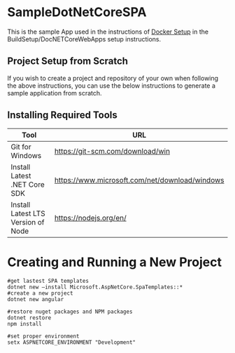 # SampleDotNetCoreSPA
This is the sample App used in the instructions of [Docker Setup](https://github.com/temporafugiunt/DockerSetupInfo) in the BuildSetup/DocNETCoreWebApps setup instructions.

## Project Setup from Scratch

If you wish to create a project and repository of your own when following the above instructions, you can use the below instructions to generate a sample application from scratch.

## Installing Required Tools
| Tool                               | URL                                              |
| ---------------------------------- | ------------------------------------------------ |
| Git for Windows                    | https://git-scm.com/download/win                 |
| Install Latest .NET Core SDK       | https://www.microsoft.com/net/download/windows   |
| Install Latest LTS Version of Node | https://nodejs.org/en/                           |

# Creating and Running a New Project
```
#get lastest SPA templates
dotnet new –install Microsoft.AspNetCore.SpaTemplates::* 
#create a new project 
dotnet new angular 

#restore nuget packages and NPM packages 
dotnet restore 
npm install 

#set proper environment 
setx ASPNETCORE_ENVIRONMENT "Development"
```


